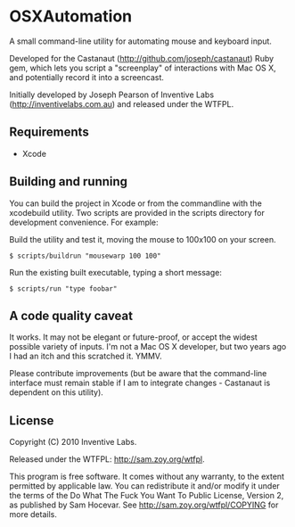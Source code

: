 # OSXAutomation

A small command-line utility for automating mouse and keyboard input.

Developed for the Castanaut (http://github.com/joseph/castanaut) Ruby gem,
which lets you script a "screenplay" of interactions with Mac OS X, and
potentially record it into a screencast.

Initially developed by Joseph Pearson of Inventive Labs
(http://inventivelabs.com.au) and released under the WTFPL.


## Requirements

* Xcode


## Building and running

You can build the project in Xcode or from the commandline with the xcodebuild
utility. Two scripts are provided in the scripts directory for development
convenience. For example:

Build the utility and test it, moving the mouse to 100x100 on your screen.

    $ scripts/buildrun "mousewarp 100 100"

Run the existing built executable, typing a short message:

    $ scripts/run "type foobar"


## A code quality caveat

It works. It may not be elegant or future-proof, or accept the widest possible
variety of inputs. I'm not a Mac OS X developer, but two years ago I had an
itch and this scratched it. YMMV.

Please contribute improvements (but be aware that the command-line
interface must remain stable if I am to integrate changes - Castanaut is
dependent on this utility).


## License

Copyright (C) 2010 Inventive Labs.

Released under the WTFPL: http://sam.zoy.org/wtfpl.

This program is free software. It comes without any warranty, to
the extent permitted by applicable law. You can redistribute it
and/or modify it under the terms of the Do What The Fuck You Want
To Public License, Version 2, as published by Sam Hocevar. See
http://sam.zoy.org/wtfpl/COPYING for more details.
